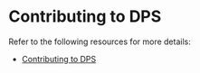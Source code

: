 # Contributing to DPS

Refer to the following resources for more details:

- [Contributing to DPS](https://github.com/hortonworks/dps_platform/blob/DP-1.1.0.0/CONTRIBUTING.md)
